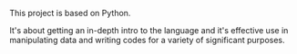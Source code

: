  This project is based on Python. 

 It's about getting an in-depth intro to the language and it's effective use in manipulating data and writing codes for a variety of significant purposes.